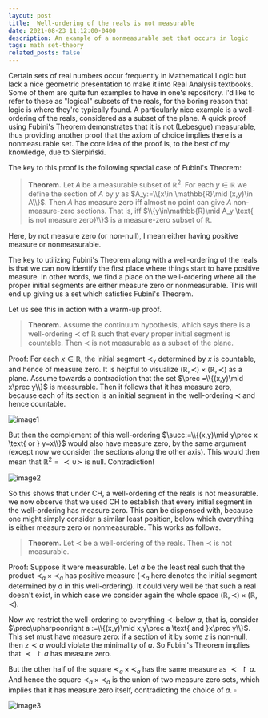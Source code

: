 ```yaml
---
layout: post
title:  Well-ordering of the reals is not measurable
date: 2021-08-23 11:12:00-0400
description: An example of a nonmeasurable set that occurs in logic
tags: math set-theory
related_posts: false
---
```

Certain sets of real numbers occur frequently in Mathematical Logic but lack a nice geometric presentation to make it into Real Analysis textbooks. Some of them are quite fun examples to have in one's repository. I'd like to refer to these as "logical" subsets of the reals, for the boring reason that logic is where they're typically found. A particularly nice example is a well-ordering of the reals, considered as a subset of the plane. A quick proof using Fubini's Theorem demonstrates that it is not (Lebesgue) measurable, thus providing another proof that the axiom of choice implies there is a nonmeasurable set. The core idea of the proof is, to the best of my knowledge, due to Sierpiński.



The key to this proof is the following special case of Fubini's Theorem:
>**Theorem.** Let $A$ be a measurable subset of $\mathbb{R}^2$. For each $y\in \mathbb{R}$ we define the section of $A$ by $y$ as $A_y:=\\{x\in \mathbb{R}\mid (x,y)\in A\\}$. Then $A$ has measure zero iff almost no point can give $A$ non-measure-zero sections. That is, iff $\\{y\in\mathbb{R}\mid A_y \text{ is not measure zero}\\}$ is a measure-zero subset of $\mathbb{R}$.

Here, by not measure zero (or non-null), I mean either having positive measure or nonmeasurable.

The key to utilizing Fubini's Theorem along with a well-ordering of the reals is that we can now identify the first place where things start to have positive measure. In other words, we find a place on the well-ordering where all the proper initial segments are either measure zero or nonmeasurable. This will end up giving us a set which satisfies Fubini's Theorem.

Let us see this in action with a warm-up proof.

>**Theorem.** Assume the continuum hypothesis, which says there is a well-ordering $\prec$ of $\mathbb{R}$ such that every proper initial segment is countable. Then $\prec$ is not measurable as a subset of the plane.

Proof: For each $x\in\mathbb{R}$, the initial segment $\prec_x$ determined by $x$ is countable, and hence of measure zero. It is helpful to visualize $(\mathbb{R},\prec )\times (\mathbb{R},\prec )$ as a plane. Assume towards a contradiction that the set $\prec =\\{(x,y)\mid x\prec y\\}$ is measurable. Then it follows that it has measure zero, because each of its section is an initial segment in the well-ordering $\prec$ and hence countable. 

![image1](/assets/img/wellordering-of-reals-unmeasurable/202108231.svg)

But then the complement of this well-ordering $\succ:=\\{(x,y)\mid y\prec x \text{ or } y=x\\}$ would also have measure zero, by the same argument (except now we consider the sections along the other axis). This would then mean that $\mathbb{R}^2=\prec \cup \succ$ is null. Contradiction!

![image2](/assets/img/wellordering-of-reals-unmeasurable/202108232.svg)

So this shows that under $\mathsf{CH}$, a well-ordering of the reals is not measurable. we now observe that we used $\mathsf{CH}$ to establish that every initial segment in the well-ordering has measure zero. This can be dispensed with, because one might simply consider a similar least position, below which everything is either measure zero or nonmeasurable. This works as follows.

>**Theorem.** Let $\prec$ be a well-ordering of the reals. Then $\prec$ is not measurable.

Proof: Suppose it were measurable. Let $a$ be the least real such that the product $\prec_a\times\prec_a$ has positive measure ($\prec_a$ here denotes the initial segment determined by $a$ in this well-ordering). It could very well be that such a real doesn't exist, in which case we consider again the whole space $(\mathbb{R},\prec)\times(\mathbb{R},\prec)$.

Now we restrict the well-ordering to everything $\prec$-below $a$, that is, consider $\prec\upharpoonright a :=\\{(x,y)\mid x,y\prec a \text{ and }x\prec y\\}$. This set must have measure zero: if a section of it by some $z$ is non-null, then $z\prec a$ would violate the minimality of $a$. So Fubini's Theorem implies that $\prec\upharpoonright a$ has measure zero. 

But the other half of the square $\prec_a\times\prec_a$ has the same measure as $\prec\upharpoonright a$. And hence the square $\prec_a\times\prec_a$ is the union of two measure zero sets, which implies that it has measure zero itself, contradicting the choice of $a$. $\square$

![image3](/assets/img/wellordering-of-reals-unmeasurable/202108233.svg)